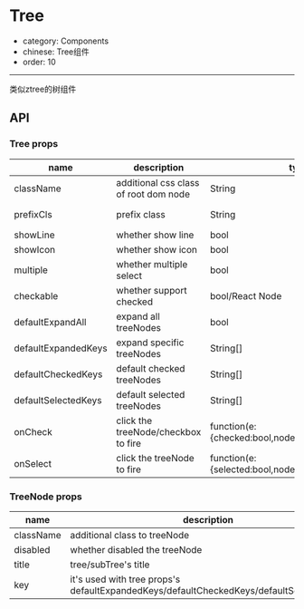 # Tree

- category: Components
- chinese: Tree组件
- order: 10

---

类似ztree的树组件

## API

### Tree props

| name     | description    | type     | default      |
|----------|----------------|----------|--------------|
|className | additional css class of root dom node | String | '' |
|prefixCls | prefix class | String | 'kuma-tree' |
|showLine | whether show line | bool | true |
|showIcon | whether show icon | bool | true |
|multiple | whether multiple select | bool | false |
|checkable | whether support checked | bool/React Node | false |
|defaultExpandAll | expand all treeNodes | bool | false |
|defaultExpandedKeys | expand specific treeNodes | String[] | false |
|defaultCheckedKeys | default checked treeNodes | String[] | [] |
|defaultSelectedKeys | default selected treeNodes | String[] | [] |
|onCheck | click the treeNode/checkbox to fire | function(e:{checked:bool,node,checkedKeys,event}) | - |
|onSelect | click the treeNode to fire | function(e:{selected:bool,node,checkedKeys,event}) | - |

### TreeNode props

| name     | description    | type     | default      |
|----------|----------------|----------|--------------|
|className | additional class to treeNode | String | '' |
|disabled | whether disabled the treeNode | bool | false |
|title | tree/subTree's title | String | '---' |
|key | it's used with tree props's defaultExpandedKeys/defaultCheckedKeys/defaultSelectedKeys | String | treeNode's position |
